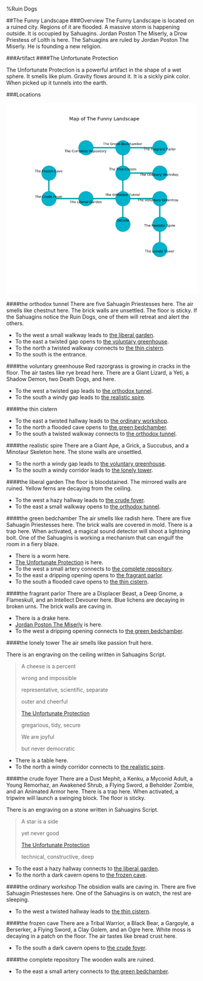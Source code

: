 %Ruin Dogs

##The Funny Landscape
###Overview
The Funny Landscape is located on a ruined city. Regions of it are flooded. A massive storm is happening outside. It is occupied by Sahuagins. <a name="Jordan-Poston-The-Miserly"></a>Jordan Poston The Miserly, a Drow Priestess of Lolth is here. The Sahuagins are ruled by Jordan Poston The Miserly. He  is founding a new religion. 



###Artifact
####<a name="The-Unfortunate-Protection"></a>The Unfortunate Protection


The Unfortunate Protection is a powerful artifact in the shape of a wet sphere. It smells like plum. Gravity flows around it. It is a sickly pink color. When picked up it tunnels into the earth. 





###Locations


![](../v2/images/The-Funny-Landscape.png)

####<a name="the-orthodox-tunnel"></a>the orthodox tunnel
There are five Sahuagin Priestesses here. The air smells like chestnut here. The brick walls are unsettled. The floor is sticky. If the Sahuagins notice the Ruin Dogs, one of them will retreat and alert the others. 



* To the west a small walkway leads to [the liberal garden](#the-liberal-garden).
* To the east a twisted gap opens to [the voluntary greenhouse](#the-voluntary-greenhouse).
* To the north a twisted walkway connects to [the thin cistern](#the-thin-cistern).
* To the south is the entrance.


####<a name="the-voluntary-greenhouse"></a>the voluntary greenhouse
Red razorgrass is growing in cracks in the floor. The air tastes like rye bread here. There are a Giant Lizard, a Yeti, a Shadow Demon, two Death Dogs, and  here. 



* To the west a twisted gap leads to [the orthodox tunnel](#the-orthodox-tunnel).
* To the south a windy gap leads to [the realistic spire](#the-realistic-spire).


####<a name="the-thin-cistern"></a>the thin cistern




* To the east a twisted hallway leads to [the ordinary workshop](#the-ordinary-workshop).
* To the north a flooded cave opens to [the green bedchamber](#the-green-bedchamber).
* To the south a twisted walkway connects to [the orthodox tunnel](#the-orthodox-tunnel).


####<a name="the-realistic-spire"></a>the realistic spire
There are a Giant Ape, a Grick, a Succubus, and a Minotaur Skeleton here. The stone walls are unsettled. 



* To the north a windy gap leads to [the voluntary greenhouse](#the-voluntary-greenhouse).
* To the south a windy corridor leads to [the lonely tower](#the-lonely-tower).


####<a name="the-liberal-garden"></a>the liberal garden
The floor is bloodstained. The mirrored walls are ruined. Yellow ferns are decaying from the ceiling. 



* To the west a hazy hallway leads to [the crude foyer](#the-crude-foyer).
* To the east a small walkway opens to [the orthodox tunnel](#the-orthodox-tunnel).


####<a name="the-green-bedchamber"></a>the green bedchamber
The air smells like radish here. There are five Sahuagin Priestesses here. The brick walls are covered in mold. There is a trap here. When activated, a magical sound detector will shoot a lightning bolt. One of the Sahuagins is working a mechanism that can engulf the room in a fiery blaze. 



* There is a worm here.
* [The Unfortunate Protection](#The-Unfortunate-Protection) is here.
* To the west a small artery connects to [the complete repository](#the-complete-repository).
* To the east a dripping opening opens to [the fragrant parlor](#the-fragrant-parlor).
* To the south a flooded cave opens to [the thin cistern](#the-thin-cistern).


####<a name="the-fragrant-parlor"></a>the fragrant parlor
There are a Displacer Beast, a Deep Gnome, a Flameskull, and an Intellect Devourer here. Blue lichens are decaying in broken urns. The brick walls are caving in. 



* There is a drake here.
* [Jordan Poston The Miserly](#Jordan-Poston-The-Miserly) is here.
* To the west a dripping opening connects to [the green bedchamber](#the-green-bedchamber).


####<a name="the-lonely-tower"></a>the lonely tower
The air smells like passion fruit here. 

There is an engraving on the ceiling written in Sahuagins Script. 

> A cheese is a percent
>
> wrong and impossible
>
> representative, scientific, separate
>
> outer and cheerful
>
> [The Unfortunate Protection](#The-Unfortunate-Protection)
>
> gregarious, tidy, secure
>
> We are joyful
>
> but never democratic
>


* There is a table here.
* To the north a windy corridor connects to [the realistic spire](#the-realistic-spire).


####<a name="the-crude-foyer"></a>the crude foyer
There are a Dust Mephit, a Kenku, a Myconid Adult, a Young Remorhaz, an Awakened Shrub, a Flying Sword, a Beholder Zombie, and an Animated Armor here. There is a trap here. When activated, a tripwire will launch a swinging block. The floor is sticky. 

There is an engraving on a stone written in Sahuagins Script. 

> A star is a side
>
> yet never good
>
> [The Unfortunate Protection](#The-Unfortunate-Protection)
>
> technical, constructive, deep
>


* To the east a hazy hallway connects to [the liberal garden](#the-liberal-garden).
* To the north a dark cavern opens to [the frozen cave](#the-frozen-cave).


####<a name="the-ordinary-workshop"></a>the ordinary workshop
The obsidion walls are caving in. There are five Sahuagin Priestesses here. One of the Sahuagins is on watch, the rest are sleeping. 



* To the west a twisted hallway leads to [the thin cistern](#the-thin-cistern).


####<a name="the-frozen-cave"></a>the frozen cave
There are a Tribal Warrior, a Black Bear, a Gargoyle, a Berserker, a Flying Sword, a Clay Golem, and an Ogre here. White moss is decaying in a patch on the floor. The air tastes like bread crust here. 



* To the south a dark cavern opens to [the crude foyer](#the-crude-foyer).


####<a name="the-complete-repository"></a>the complete repository
The wooden walls are ruined. 



* To the east a small artery connects to [the green bedchamber](#the-green-bedchamber).


